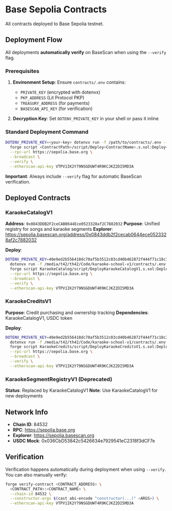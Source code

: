 # Base Sepolia Contracts

All contracts deployed to Base Sepolia testnet.

## Deployment Flow

All deployments **automatically verify** on BaseScan when using the `--verify` flag.

### Prerequisites

1. **Environment Setup**: Ensure `contracts/.env` contains:
   - `PRIVATE_KEY` (encrypted with dotenvx)
   - `PKP_ADDRESS` (Lit Protocol PKP)
   - `TREASURY_ADDRESS` (for payments)
   - `BASESCAN_API_KEY` (for verification)

2. **Decryption Key**: Set `DOTENV_PRIVATE_KEY` in your shell or pass it inline

### Standard Deployment Command

```bash
DOTENV_PRIVATE_KEY=<your-key> dotenvx run -f /path/to/contracts/.env -- \
  forge script <ContractPath>/script/Deploy<ContractName>.s.sol:Deploy<ContractName> \
  --rpc-url https://sepolia.base.org \
  --broadcast \
  --verify \
  --etherscan-api-key VTPV1IK2Y79NSGDUWT4R9KCJKZ2DI5MD3A
```

**Important**: Always include `--verify` flag for automatic BaseScan verification.

## Deployed Contracts

### KaraokeCatalogV1
**Address**: `0x0843DDB2F2ceCAB0644Ece0523328af2C7882032`
**Purpose**: Unified registry for songs and karaoke segments
**Explorer**: https://sepolia.basescan.org/address/0x0843ddb2f2cecab0644ece0523328af2c7882032

**Deploy**:
```bash
DOTENV_PRIVATE_KEY=40e9ed2b556418dc70af5b3512c03cd40b462872f444f71c18c35aedf9434d24 \
  dotenvx run -f /media/t42/th42/Code/karaoke-school-v1/contracts/.env -- \
  forge script KaraokeCatalog/script/DeployKaraokeCatalogV1.s.sol:DeployKaraokeCatalogV1 \
  --rpc-url https://sepolia.base.org \
  --broadcast \
  --verify \
  --etherscan-api-key VTPV1IK2Y79NSGDUWT4R9KCJKZ2DI5MD3A
```

### KaraokeCreditsV1
**Purpose**: Credit purchasing and ownership tracking
**Dependencies**: KaraokeCatalogV1, USDC token

**Deploy**:
```bash
DOTENV_PRIVATE_KEY=40e9ed2b556418dc70af5b3512c03cd40b462872f444f71c18c35aedf9434d24 \
  dotenvx run -f /media/t42/th42/Code/karaoke-school-v1/contracts/.env -- \
  forge script KaraokeCredits/script/DeployKaraokeCreditsV1.s.sol:DeployKaraokeCreditsV1 \
  --rpc-url https://sepolia.base.org \
  --broadcast \
  --verify \
  --etherscan-api-key VTPV1IK2Y79NSGDUWT4R9KCJKZ2DI5MD3A
```

### KaraokeSegmentRegistryV1 (Deprecated)
**Status**: Replaced by KaraokeCatalogV1
**Note**: Use KaraokeCatalogV1 for new deployments

## Network Info

- **Chain ID**: 84532
- **RPC**: https://sepolia.base.org
- **Explorer**: https://sepolia.basescan.org
- **USDC Mock**: 0x036CbD53842c5426634e7929541eC2318f3dCF7e

## Verification

Verification happens automatically during deployment when using `--verify`. You can also manually verify:

```bash
forge verify-contract <CONTRACT_ADDRESS> \
  <CONTRACT_PATH>:<CONTRACT_NAME> \
  --chain-id 84532 \
  --constructor-args $(cast abi-encode "constructor(...)" <ARGS>) \
  --etherscan-api-key VTPV1IK2Y79NSGDUWT4R9KCJKZ2DI5MD3A
```
